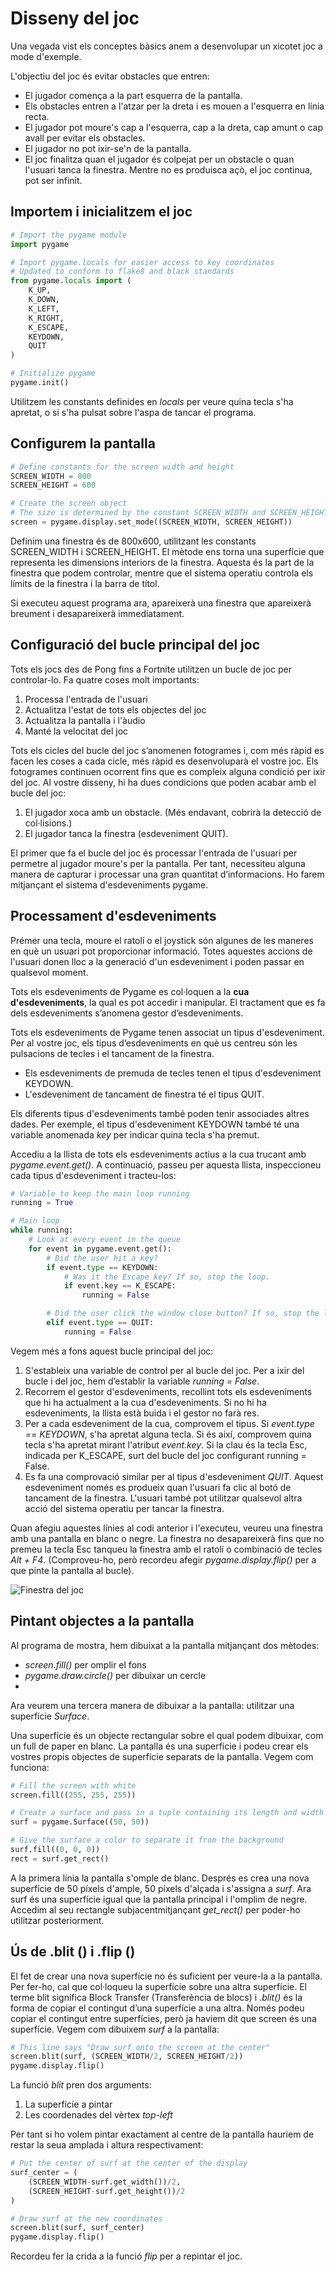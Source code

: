 # Disseny del joc

Una vegada vist els conceptes bàsics anem a desenvolupar un xicotet joc a mode d'exemple. 

L'objectiu del joc és evitar obstacles que entren:

- El jugador comença a la part esquerra de la pantalla.
- Els obstacles entren a l'atzar per la dreta i es mouen a l'esquerra en línia recta.
- El jugador pot moure's cap a l'esquerra, cap a la dreta, cap amunt o cap avall per evitar els obstacles.
- El jugador no pot ixir-se'n de la pantalla.
- El joc finalitza quan el jugador és colpejat per un obstacle o quan l'usuari tanca la finestra. Mentre no es produisca açò, el joc continua, pot ser infinit.

## Importem i inicialitzem el joc

```py
# Import the pygame module
import pygame

# Import pygame.locals for easier access to key coordinates
# Updated to conform to flake8 and black standards
from pygame.locals import (
    K_UP,
    K_DOWN,
    K_LEFT,
    K_RIGHT,
    K_ESCAPE,
    KEYDOWN,
    QUIT
)

# Initialize pygame
pygame.init()
```

Utilitzem les constants definides en *locals* per veure quina tecla s'ha apretat, o si s'ha pulsat sobre l'aspa de tancar el programa.

## Configurem la pantalla

```py
# Define constants for the screen width and height
SCREEN_WIDTH = 800
SCREEN_HEIGHT = 600

# Create the screen object
# The size is determined by the constant SCREEN_WIDTH and SCREEN_HEIGHT
screen = pygame.display.set_mode((SCREEN_WIDTH, SCREEN_HEIGHT))
```
Definim una finestra és de 800x600, utilitzant les constants SCREEN_WIDTH i SCREEN_HEIGHT. El mètode ens torna una superfície que representa les dimensions interiors de la finestra. Aquesta és la part de la finestra que podem controlar, mentre que el sistema operatiu controla els límits de la finestra i la barra de títol.

Si executeu aquest programa ara, apareixerà una finestra que apareixerà breument i desapareixerà immediatament.

## Configuració del bucle principal del joc
Tots els jocs des de Pong fins a Fortnite utilitzen un bucle de joc per controlar-lo. Fa quatre coses molt importants:

1. Processa l'entrada de l'usuari
2. Actualitza l'estat de tots els objectes del joc
3. Actualitza la pantalla i l'àudio
4. Manté la velocitat del joc
   
Tots els cicles del bucle del joc s’anomenen fotogrames i, com més ràpid es facen les coses a cada cicle, més ràpid es desenvoluparà el vostre joc. Els fotogrames continuen ocorrent fins que es compleix alguna condició per ixir del joc. Al vostre disseny, hi ha dues condicions que poden acabar amb el bucle del joc:

1. El jugador xoca amb un obstacle. (Més endavant, cobrirà la detecció de col·lisions.)
2. El jugador tanca la finestra (esdeveniment QUIT).
   
El primer que fa el bucle del joc és processar l'entrada de l'usuari per permetre al jugador moure's per la pantalla. Per tant, necessiteu alguna manera de capturar i processar una gran quantitat d’informacions. Ho farem mitjançant el sistema d'esdeveniments pygame.

## Processament d'esdeveniments
Prémer una tecla, moure el ratolí o el joystick són algunes de les maneres en què un usuari pot proporcionar informació. Totes aquestes accions de l'usuari donen lloc a la generació d'un esdeveniment i poden passar en qualsevol moment.

Tots els esdeveniments de Pygame es col·loquen a la **cua d'esdeveniments**, la qual es pot accedir i manipular. El tractament que es fa dels esdeveniments s’anomena gestor d’esdeveniments.

Tots els esdeveniments de Pygame tenen associat un tipus d'esdeveniment. Per al vostre joc, els tipus d’esdeveniments en què us centreu són les pulsacions de tecles i el tancament de la finestra. 

- Els esdeveniments de premuda de tecles tenen el tipus d'esdeveniment KEYDOWN.
- L'esdeveniment de tancament de finestra té el tipus QUIT. 

Els diferents tipus d'esdeveniments també poden tenir associades altres dades. Per exemple, el tipus d'esdeveniment KEYDOWN també té una variable anomenada *key* per indicar quina tecla s'ha premut.

Accediu a la llista de tots els esdeveniments actius a la cua trucant amb *pygame.event.get()*. A continuació, passeu per aquesta llista, inspeccioneu cada tipus d'esdeveniment i tracteu-los:

```py
# Variable to keep the main loop running
running = True

# Main loop
while running:
    # Look at every event in the queue
    for event in pygame.event.get():
        # Did the user hit a key?
        if event.type == KEYDOWN:
            # Was it the Escape key? If so, stop the loop.
            if event.key == K_ESCAPE:
                running = False

        # Did the user click the window close button? If so, stop the loop.
        elif event.type == QUIT:
            running = False
```

Vegem més a fons aquest bucle principal del joc:

1. S'estableix una variable de control per al bucle del joc. Per a ixir del bucle i del joc, hem d’establir la variable *running = False*.
2. Recorrem el gestor d'esdeveniments, recollint tots els esdeveniments que hi ha actualment a la cua d'esdeveniments. Si no hi ha esdeveniments, la llista està buida i el gestor no farà res.
3. Per a cada esdeveniment de la cua, comprovem  el tipus. Si *event.type == KEYDOWN*, s'ha apretat alguna tecla. Si és així, comprovem quina tecla s'ha apretat mirant l'atribut *event.key*. Si la clau és la tecla Esc, indicada per K_ESCAPE, surt del bucle del joc configurant running = False.
4. Es fa una comprovació similar per al tipus d'esdeveniment *QUIT*. Aquest esdeveniment només es produeix quan l'usuari fa clic al botó de tancament de la finestra. L'usuari també pot utilitzar qualsevol altra acció del sistema operatiu per tancar la finestra.

Quan afegiu aquestes línies al codi anterior i l'executeu, veureu una finestra amb una pantalla en blanc o negre. La finestra no desapareixerà fins que no premeu la tecla Esc tanqueu la finestra amb el ratolí o combinació de tecles *Alt + F4*. (Comproveu-ho, però recordeu afegir *pygame.display.flip()* per a que pinte la pantalla al bucle).

![Finestra del joc](img/finestra_joc1.png)

## Pintant objectes a la pantalla

Al programa de mostra, hem dibuixat a la pantalla mitjançant dos mètodes:

- *screen.fill()* per omplir el fons
- *pygame.draw.circle()* per dibuixar un cercle
- 
Ara veurem una tercera manera de dibuixar a la pantalla: utilitzar una superfície *Surface*.

Una superfície és un objecte rectangular sobre el qual podem dibuixar, com un full de paper en blanc. La pantalla és una superfície i podeu crear els vostres propis objectes de superfície separats de la pantalla. Vegem com funciona:

```py
# Fill the screen with white
screen.fill((255, 255, 255))

# Create a surface and pass in a tuple containing its length and width
surf = pygame.Surface((50, 50))

# Give the surface a color to separate it from the background
surf.fill((0, 0, 0))
rect = surf.get_rect()
```

A la primera línia la pantalla s'omple de blanc. Després es crea una nova superfície de 50 píxels d'ample, 50 píxels d'alçada i s'assigna a *surf*. Ara surf és una superfície igual que la pantalla principal i l'omplim de negre. Accedim al seu rectangle subjacentmitjançant *get_rect()* per poder-ho utilitzar posteriorment.

## Ús de .blit () i .flip ()
El fet de crear una nova superfície no és suficient per veure-la a la pantalla. Per fer-ho, cal que col·loqueu la superfície sobre una altra superfície. El terme blit significa Block Transfer (Transferència de blocs) i *.blit()* és la forma de copiar el contingut d’una superfície a una altra. Només podeu copiar el contingut entre superfícies, però ja haviem dit que screen és una superfície. Vegem com dibuixem *surf* a la pantalla:

```py
# This line says "Draw surf onto the screen at the center"
screen.blit(surf, (SCREEN_WIDTH/2, SCREEN_HEIGHT/2))
pygame.display.flip()
```

La funció *blit* pren dos arguments:
1. La superfície a pintar
2. Les coordenades del vèrtex *top-left*

Per tant si ho volem pintar exactament al centre de la pantalla hauriem de restar la seua amplada i altura respectivament:

```py
# Put the center of surf at the center of the display
surf_center = (
    (SCREEN_WIDTH-surf.get_width())/2,
    (SCREEN_HEIGHT-surf.get_height())/2
)

# Draw surf at the new coordinates
screen.blit(surf, surf_center)
pygame.display.flip()
```

Recordeu fer la crida a la funció *flip* per a repintar el joc.
